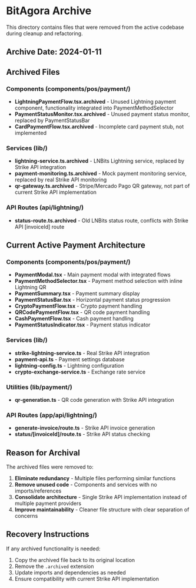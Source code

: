 # BitAgora Archive

This directory contains files that were removed from the active codebase during cleanup and refactoring.

## Archive Date: 2024-01-11

## Archived Files

### Components (components/pos/payment/)
- **LightningPaymentFlow.tsx.archived** - Unused Lightning payment component, functionality integrated into PaymentMethodSelector
- **PaymentStatusMonitor.tsx.archived** - Unused payment status monitor, replaced by PaymentStatusBar
- **CardPaymentFlow.tsx.archived** - Incomplete card payment stub, not implemented

### Services (lib/)
- **lightning-service.ts.archived** - LNBits Lightning service, replaced by Strike API integration
- **payment-monitoring.ts.archived** - Mock payment monitoring service, replaced by real Strike API monitoring
- **qr-gateway.ts.archived** - Stripe/Mercado Pago QR gateway, not part of current Strike API implementation

### API Routes (api/lightning/)
- **status-route.ts.archived** - Old LNBits status route, conflicts with Strike API [invoiceId] route

## Current Active Payment Architecture

### Components (components/pos/payment/)
- **PaymentModal.tsx** - Main payment modal with integrated flows
- **PaymentMethodSelector.tsx** - Payment method selection with inline Lightning QR
- **PaymentSummary.tsx** - Payment summary display
- **PaymentStatusBar.tsx** - Horizontal payment status progression
- **CryptoPaymentFlow.tsx** - Crypto payment handling
- **QRCodePaymentFlow.tsx** - QR code payment handling
- **CashPaymentFlow.tsx** - Cash payment handling
- **PaymentStatusIndicator.tsx** - Payment status indicator

### Services (lib/)
- **strike-lightning-service.ts** - Real Strike API integration
- **payment-api.ts** - Payment settings database
- **lightning-config.ts** - Lightning configuration
- **crypto-exchange-service.ts** - Exchange rate service

### Utilities (lib/payment/)
- **qr-generation.ts** - QR code generation with Strike API integration

### API Routes (app/api/lightning/)
- **generate-invoice/route.ts** - Strike API invoice generation
- **status/[invoiceId]/route.ts** - Strike API status checking

## Reason for Archival

The archived files were removed to:
1. **Eliminate redundancy** - Multiple files performing similar functions
2. **Remove unused code** - Components and services with no imports/references
3. **Consolidate architecture** - Single Strike API implementation instead of multiple payment providers
4. **Improve maintainability** - Cleaner file structure with clear separation of concerns

## Recovery Instructions

If any archived functionality is needed:
1. Copy the archived file back to its original location
2. Remove the `.archived` extension
3. Update imports and dependencies as needed
4. Ensure compatibility with current Strike API implementation 